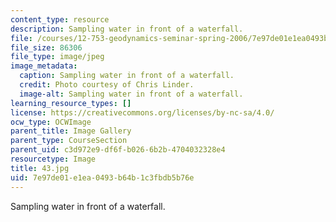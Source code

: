 ```yaml
---
content_type: resource
description: Sampling water in front of a waterfall.
file: /courses/12-753-geodynamics-seminar-spring-2006/7e97de01e1ea0493b64b1c3fbdb5b76e_43.jpg
file_size: 86306
file_type: image/jpeg
image_metadata:
  caption: Sampling water in front of a waterfall.
  credit: Photo courtesy of Chris Linder.
  image-alt: Sampling water in front of a waterfall.
learning_resource_types: []
license: https://creativecommons.org/licenses/by-nc-sa/4.0/
ocw_type: OCWImage
parent_title: Image Gallery
parent_type: CourseSection
parent_uid: c3d972e9-df6f-b026-6b2b-4704032328e4
resourcetype: Image
title: 43.jpg
uid: 7e97de01-e1ea-0493-b64b-1c3fbdb5b76e
---
```

Sampling water in front of a waterfall.